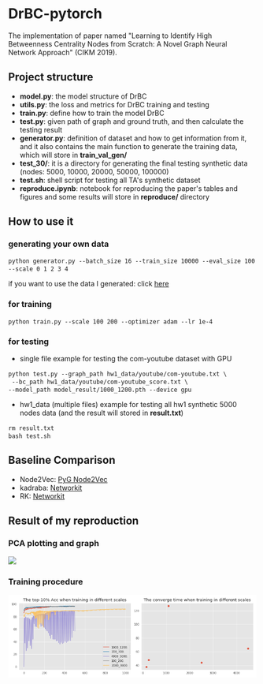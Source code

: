 # DrBC-pytorch
The implementation of paper named "Learning to Identify High Betweenness Centrality Nodes from Scratch: A Novel Graph Neural Network Approach" (CIKM 2019).

## Project structure
* **model.py**: the model structure of DrBC
* **utils.py**: the loss and metrics for DrBC training and testing
* **train.py**: define how to train the model DrBC
* **test.py**: given path of graph and ground truth, and then calculate the testing result
* **generator.py**: definition of dataset and how to get information from it, and it also contains the main function to generate the training data, which will store in **train_val_gen/**
* **test_30/**: it is a directory for generating the final testing synthetic data (nodes: 5000, 10000, 20000, 50000, 100000)
* **test.sh**: shell script for testing all TA's synthetic dataset
* **reproduce.ipynb**: notebook for reproducing the paper's tables and figures and some results will store in **reproduce/** directory 

## How to use it
### generating your own data
```
python generator.py --batch_size 16 --train_size 10000 --eval_size 100 --scale 0 1 2 3 4
```
if you want to use the data I generated: click [here](https://drive.google.com/file/d/1Zb2HiBhDZVEtHFHrM4QipIlghBlWD1Cs/view?usp=share_link)
### for training
```
python train.py --scale 100 200 --optimizer adam --lr 1e-4
```
### for testing
* single file
example for testing the com-youtube dataset with GPU
```
python test.py --graph_path hw1_data/youtube/com-youtube.txt \
 --bc_path hw1_data/youtube/com-youtube_score.txt \
--model_path model_result/1000_1200.pth --device gpu
```
* hw1_data (multiple files)
example for testing all hw1 synthetic 5000 nodes data (and the result will stored in **result.txt**)
```
rm result.txt
bash test.sh
```

## Baseline Comparison
* Node2Vec: [PyG Node2Vec](https://pytorch-geometric.readthedocs.io/en/latest/_modules/torch_geometric/nn/models/node2vec.html)
* kadraba: [Networkit](https://networkit.github.io/)
* RK: [Networkit](https://networkit.github.io/)

## Result of my reproduction
### PCA plotting and graph
![](/reproduce/figure4.png)
### Training procedure
![](/reproduce/figure3.png)
